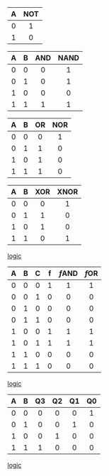   | **A** | **NOT** |
  | :-: | :-: |
  | 0 | 1 |
  | 1 | 0 |

  | **A** | **B** | **AND** | **NAND** |
  | :-: | :-: | :-: | :-: |
  | 0 | 0 | 0 | 1 |
  | 0 | 1 | 0 | 1 |
  | 1 | 0 | 0 | 0 |
  | 1 | 1 | 1 | 1 |

  | **A** | **B** | **OR** | **NOR** |
  | :-: | :-: | :-: | :-: |
  | 0 | 0 | 0 | 1 |
  | 0 | 1 | 1 | 0 |
  | 1 | 0 | 1 | 0 |
  | 1 | 1 | 1 | 0 |

  | **A** | **B** | **XOR** | **XNOR** |
  | :-: | :-: | :-: | :-: |
  | 0 | 0 | 0 | 1 |
  | 0 | 1 | 1 | 0 |
  | 1 | 0 | 1 | 0 |
  | 1 | 1 | 0 | 1 |
  
 [logic](Screenshot_2020-02-05_13-38-43.png)

  | **A** | **B** |**C** | f | *f*AND | *f*OR |
  | :-: | :-: | :-: | :-: | :-: | :-: |
  | 0 | 0 | 0 | 1 | 1 | 1 |
  | 0 | 0 | 1 | 0 | 0 | 0 |
  | 0 | 1 | 0 | 0 | 0 | 0 |
  | 0 | 1 | 1 | 0 | 0 | 0 |
  | 1 | 0 | 0 | 1 | 1 | 1 |
  | 1 | 0 | 1 | 1 | 1 | 1 |
  | 1 | 1 | 0 | 0 | 0 | 0 |
  | 1 | 1 | 1 | 0 | 0 | 0 |

[logic](Screenshot_2020-02-05_13-56-01.png)

  | **A** | **B** | **Q3** | **Q2** | **Q1** | **Q0** |
  | :-: | :-: | :-: | :-: | :-: | :-: |
  | 0 | 0 | 0 | 0 | 0 | 1 |
  | 0 | 1 | 0 | 0 | 1 | 0 |
  | 1 | 0 | 0 | 1 | 0 | 0 |
  | 1 | 1 | 1 | 0 | 0 | 0 |

[logic](Screenshot_2020-02-05_14-12-21.png)
